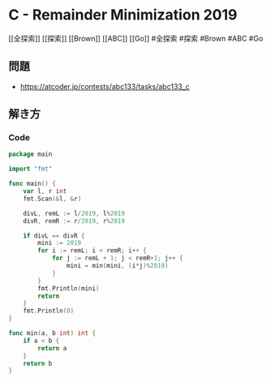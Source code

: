 # C - Remainder Minimization 2019
[[全探索]] [[探索]] [[Brown]] [[ABC]] [[Go]]
#全探索 #探索 #Brown #ABC #Go 

## 問題
- https://atcoder.jp/contests/abc133/tasks/abc133_c

## 解き方
### Code
```go
package main

import "fmt"

func main() {
	var l, r int
	fmt.Scan(&l, &r)

	divL, remL := l/2019, l%2019
	divR, remR := r/2019, r%2019

	if divL == divR {
		mini := 2019
		for i := remL; i < remR; i++ {
			for j := remL + 1; j < remR+1; j++ {
				mini = min(mini, (i*j)%2019)
			}
		}
		fmt.Println(mini)
		return
	}
	fmt.Println(0)
}

func min(a, b int) int {
	if a < b {
		return a
	}
	return b
}
```